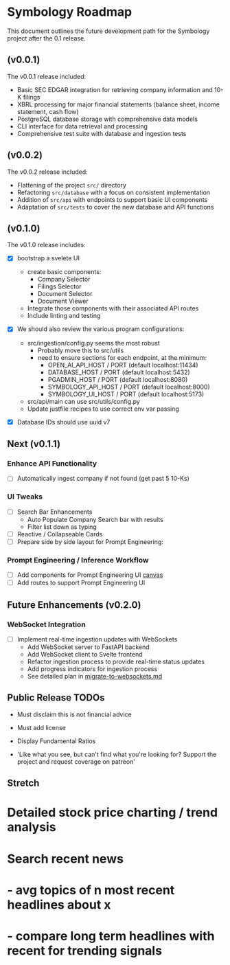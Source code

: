 # Symbology Roadmap

This document outlines the future development path for the Symbology project after the 0.1 release.

## (v0.0.1)

The v0.0.1 release included:
- Basic SEC EDGAR integration for retrieving company information and 10-K filings
- XBRL processing for major financial statements (balance sheet, income statement, cash flow)
- PostgreSQL database storage with comprehensive data models
- CLI interface for data retrieval and processing
- Comprehensive test suite with database and ingestion tests

## (v0.0.2)

The v0.0.2 release included:
- Flattening of the project `src/` directory
- Refactoring `src/database` with a focus on consistent implementation
- Addition of `src/api` with endpoints to support basic UI components
- Adaptation of `src/tests` to cover the new database and API functions

## (v0.1.0)

The v0.1.0 release includes:
- [x] bootstrap a svelete UI
    - create basic components:
      - Company Selector
      - Filings Selector
      - Document Selector
      - Document Viewer
    - Integrate those components with their associated API routes
    - Include linting and testing

- [x] We should also review the various program configurations:
  - src/ingestion/config.py seems the most robust
    - Probably move this to src/utils
    - need to ensure sections for each endpoint, at the minimum:
      - OPEN_AI_API_HOST / PORT (default localhost:11434)
      - DATABASE_HOST / PORT (default localhost:5432)
      - PGADMIN_HOST / PORT (default localhost:8080)
      - SYMBOLOGY_API_HOST / PORT (default localhost:8000)
      - SYMBOLOGY_UI_HOST / PORT (default localhost:5173)
  - src/api/main can use src/utils/config.py
  - Update justfile recipes to use correct env var passing

- [x] Database IDs should use uuid v7

## Next (v0.1.1)

### Enhance API Functionality
- [ ] Automatically ingest company if not found (get past 5 10-Ks)

### UI Tweaks
- [ ] Search Bar Enhancements
  - Auto Populate Company Search bar with results
  - Filter list down as typing
- [ ] Reactive / Collapseable Cards
- [ ] Prepare side by side layout for Prompt Engineering:

### Prompt Engineering / Inference Workflow
- [ ] Add components for Prompt Engineering UI [canvas](ui/llm-layouts.canvas)
- [ ] Add routes to support Prompt Engineering UI

## Future Enhancements (v0.2.0)

### WebSocket Integration
- [ ] Implement real-time ingestion updates with WebSockets
  - Add WebSocket server to FastAPI backend
  - Add WebSocket client to Svelte frontend
  - Refactor ingestion process to provide real-time status updates
  - Add progress indicators for ingestion process
  - See detailed plan in [migrate-to-websockets.md](migrate-to-websockets.md)

## Public Release TODOs

- Must disclaim this is not financial advice
- Must add license

- Display Fundamental Ratios

- 'Like what you see, but can't find what you're looking for? Support the project and request coverage on patreon'

## Stretch

# Detailed stock price charting / trend analysis

# Search recent news
# - avg topics of n most recent headlines about x
#   - compare long term headlines with recent for trending signals
#
